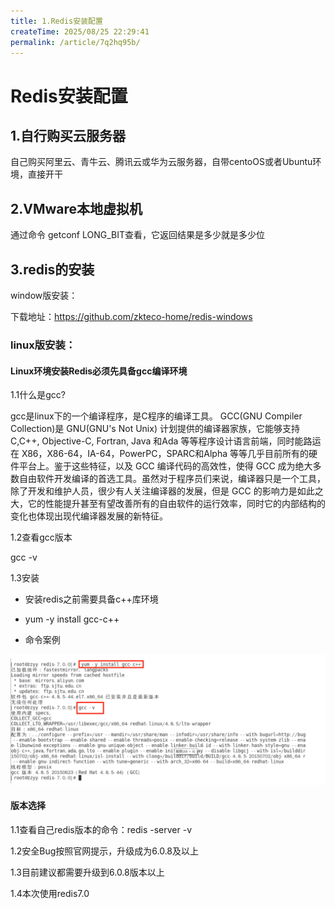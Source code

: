 ```yaml
---
title: 1.Redis安装配置
createTime: 2025/08/25 22:29:41
permalink: /article/7q2hq95b/
---
```

#  Redis安装配置

## 1.自行购买云服务器

自己购买阿里云、青牛云、腾讯云或华为云服务器，自带centoOS或者Ubuntu环境，直接开干

## 2.VMware本地虚拟机

通过命令 getconf LONG_BIT查看，它返回结果是多少就是多少位

## 3.redis的安装

window版安装：

下载地址：https://github.com/zkteco-home/redis-windows

### linux版安装：

#### Linux环境安装Redis必须先具备gcc编译环境

1.1什么是gcc?

gcc是linux下的一个编译程序，是C程序的编译工具。
GCC(GNU Compiler Collection)是 GNU(GNU's Not Unix) 计划提供的编译器家族，它能够支持 C,C++, Objective-C, Fortran, Java 和Ada 等等程序设计语言前端，同时能路运在 X86，X86-64，IA-64，PowerPC，SPARC和Alpha 等等几乎目前所有的硬件平台上。鉴于这些特征，以及 GCC 编译代码的高效性，使得 GCC 成为绝大多数自由软件开发编译的首选工具。虽然对于程序员们来说，编译器只是一个工具，除了开发和维护人员，很少有人关注编译器的发展，但是 GCC 的影响力是如此之大，它的性能提升甚至有望改善所有的自由软件的运行效率，同时它的内部结构的变化也体现出现代编译器发展的新特征。

1.2查看gcc版本

gcc -v

1.3安装

- 安装redis之前需要具备c++库环境

- yum -y install gcc-c++

- 命令案例

![](images/1.gcc安装.png)

#### 版本选择

1.1查看自己redis版本的命令：redis -server -v

1.2安全Bug按照官网提示，升级成为6.0.8及以上

1.3目前建议都需要升级到6.0.8版本以上

1.4本次使用redis7.0






